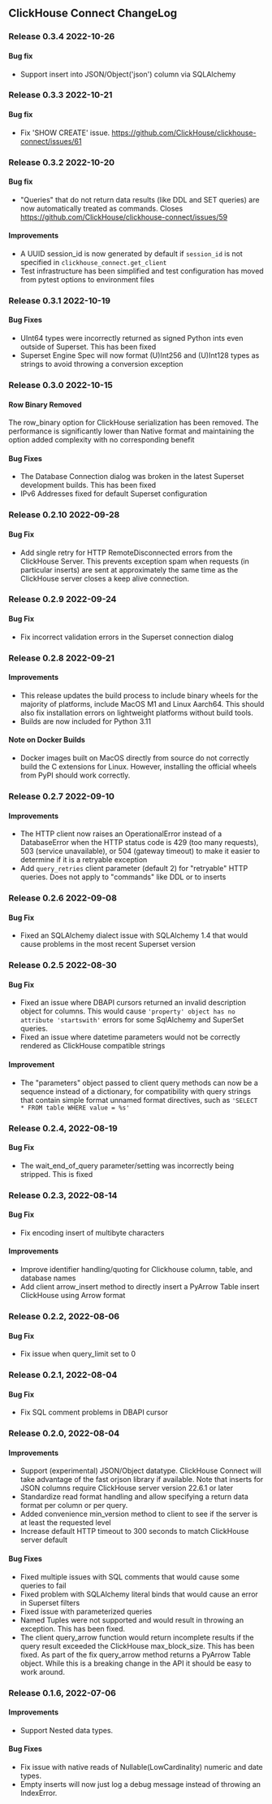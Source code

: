 ## ClickHouse Connect ChangeLog

### Release 0.3.4 2022-10-26

#### Bug fix
* Support insert into JSON/Object('json') column via SQLAlchemy


### Release 0.3.3 2022-10-21

#### Bug fix
* Fix 'SHOW CREATE' issue.  https://github.com/ClickHouse/clickhouse-connect/issues/61


### Release 0.3.2 2022-10-20

#### Bug fix
* "Queries" that do not return data results (like DDL and SET queries) are now automatically treated as commands.  Closes https://github.com/ClickHouse/clickhouse-connect/issues/59

#### Improvements
* A UUID session_id is now generated by default if `session_id` is not specified in `clickhouse_connect.get_client`
* Test infrastructure has been simplified and test configuration has moved from pytest options to environment files

### Release 0.3.1 2022-10-19

#### Bug Fixes
* UInt64 types were incorrectly returned as signed Python ints even outside of Superset.  This has been fixed
* Superset Engine Spec will now format (U)Int256 and (U)Int128 types as strings to avoid throwing a conversion exception

### Release 0.3.0 2022-10-15

#### Row Binary Removed
The row_binary option for ClickHouse serialization has been removed.  The performance is significantly lower than Native format and maintaining the option added complexity with no corresponding benefit

#### Bug Fixes
* The Database Connection dialog was broken in the latest Superset development builds.  This has been fixed
* IPv6 Addresses fixed for default Superset configuration

### Release 0.2.10 2022-09-28

#### Bug Fix
* Add single retry for HTTP RemoteDisconnected errors from the ClickHouse Server.  This prevents exception spam when requests (in particular inserts) are sent at approximately the same time as the ClickHouse server closes a keep alive connection.

### Release 0.2.9 2022-09-24

#### Bug Fix
* Fix incorrect validation errors in the Superset connection dialog


### Release 0.2.8 2022-09-21

#### Improvements
* This release updates the build process to include binary wheels for the majority of platforms, include MacOS M1 and Linux Aarch64.  This should also fix installation errors on lightweight platforms without build tools.
* Builds are now included for Python 3.11

#### Note on Docker Builds
* Docker images built on MacOS directly from source do not correctly build the C extensions for Linux.  However, installing the official wheels from PyPI should work correctly.

### Release 0.2.7 2022-09-10

#### Improvements
* The HTTP client now raises an OperationalError instead of a DatabaseError when the HTTP status code is 429 (too many requests), 503 (service unavailable), or 504 (gateway timeout) to make it easier to determine if it is a retryable exception
* Add `query_retries` client parameter (default 2) for "retryable" HTTP queries.  Does not apply to "commands" like DDL or to inserts

### Release 0.2.6 2022-09-08

#### Bug Fix
* Fixed an SQLAlchemy dialect issue with SQLAlchemy 1.4 that would cause problems in the most recent Superset version

### Release 0.2.5 2022-08-30

#### Bug Fix
* Fixed an issue where DBAPI cursors returned an invalid description object for columns.  This would cause `'property' object has no attribute 'startswith'` errors for some SqlAlchemy and SuperSet queries.  
* Fixed an issue where datetime parameters would not be correctly rendered as ClickHouse compatible strings

#### Improvement
* The "parameters" object passed to client query methods can now be a sequence instead of a dictionary, for compatibility with query strings that contain simple format unnamed format directives, such as `'SELECT * FROM table WHERE value = %s'`

### Release 0.2.4, 2022-08-19

#### Bug Fix
* The wait_end_of_query parameter/setting was incorrectly being stripped.  This is fixed

### Release 0.2.3, 2022-08-14

#### Bug Fix
* Fix encoding insert of multibyte characters

#### Improvements
* Improve identifier handling/quoting for Clickhouse column, table, and database names
* Add client arrow_insert method to directly insert a PyArrow Table insert ClickHouse using Arrow format


### Release 0.2.2, 2022-08-06

#### Bug Fix
* Fix issue when query_limit set to 0


### Release 0.2.1, 2022-08-04

#### Bug Fix
* Fix SQL comment problems in DBAPI cursor

### Release 0.2.0, 2022-08-04

#### Improvements

* Support (experimental) JSON/Object datatype.  ClickHouse Connect will take advantage of the fast orjson library if available.  Note that inserts for JSON columns require ClickHouse server version 22.6.1 or later
* Standardize read format handling and allow specifying a return data format per column or per query.
* Added convenience min_version method to client to see if the server is at least the requested level
* Increase default HTTP timeout to 300 seconds to match ClickHouse server default

#### Bug Fixes
* Fixed multiple issues with SQL comments that would cause some queries to fail
* Fixed problem with SQLAlchemy literal binds that would cause an error in Superset filters
* Fixed issue with parameterized queries
* Named Tuples were not supported and would result in throwing an exception.  This has been fixed.
* The client query_arrow function would return incomplete results if the query result exceeded the ClickHouse max_block_size.  This has been fixed.  As part of the fix query_arrow method returns a PyArrow Table object.  While this is a breaking change in the API it should be easy to work around.


### Release 0.1.6, 2022-07-06

#### Improvements

* Support Nested data types.

#### Bug Fixes

* Fix issue with native reads of Nullable(LowCardinality) numeric and date types.
* Empty inserts will now just log a debug message instead of throwing an IndexError.
